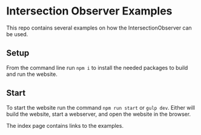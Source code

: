 # Intersection Observer Examples

This repo contains several examples on how the IntersectionObserver can be used.

## Setup
From the command line run `npm i` to install the needed packages to build and run the website.

## Start
To start the website run the command `npm run start` or `gulp dev`. Either will build the website, start a webserver, and open the website in the browser.

The index page contains links to the examples.
